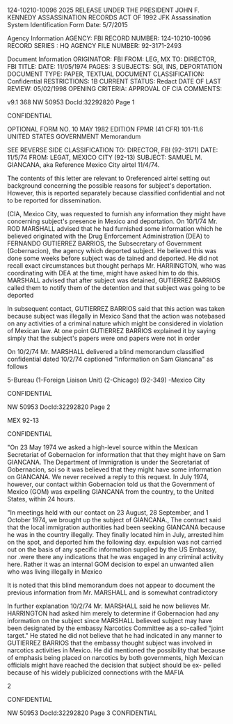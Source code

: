 124-10210-10096 2025 RELEASE UNDER THE PRESIDENT JOHN F. KENNEDY ASSASSINATION RECORDS ACT OF 1992
JFK Assassination System
Identification Form
Date: 5/7/2015

Agency Information
AGENCY: FBI
RECORD NUMBER: 124-10210-10096
RECORD SERIES : HQ
AGENCY FILE NUMBER: 92-3171-2493

Document Information
ORIGINATOR: FBI
FROM: LEG, MX
TO: DIRECTOR, FBI
TITLE:
DATE: 11/05/1974
PAGES: 3
SUBJECTS: SGI, INS, DEPORTATION
DOCUMENT TYPE: PAPER, TEXTUAL DOCUMENT
CLASSIFICATION: Confidential
RESTRICTIONS: 1B
CURRENT STATUS: Redact
DATE OF LAST REVIEW: 05/02/1998
OPENING CRITERIA: APPROVAL OF CIA
COMMENTS:

v9.1 368
NW 50953 DocId:32292820 Page 1

CONFIDENTIAL

OPTIONAL FORM NO. 10
MAY 1982 EDITION
FPMR (41 CFR) 101-11.6
UNITED STATES GOVERNMENT
Memorandum

SEE REVERSE
SIDE
CLASSIFICATION
TO: DIRECTOR, FBI (92-3171) DATE: 11/5/74
FROM: LEGAT, MEXICO CITY (92-13)
SUBJECT: SAMUEL M. GIANCANA, aka
Reference Mexico City airtel 11/4/74.

The contents of this letter are relevant to
Oreferenced airtel setting out background concerning the
possible reasons for subject's deportation. However, this
is reported separately because classified confidential and
not to be reported for dissemination.

(CIA, Mexico City, was requested to furnish any
information they might have concerning subject's presence
in Mexico and deportation. On 10/1/74 Mr. ROD MARSHALL
advised that he had furnished some information which he
believed originated with the Drug Enforcement Administration
(DEA) to FERNANDO GUTIERREZ BARRIOS, the Subsecretary of
Government (Gobernacion), the agency which deported subject.
He believed this was done some weeks before subject was de
tained and deported. He did not recall exact circumstances
but thought perhaps Mr. HARRINGTON, who was coordinating
with DEA at the time, might have asked him to do this.
MARSHALL advised that after subject was detained, GUTIERREZ
BARRIOS called them to notify them of the detention and that
subject was going to be deported

In subsequent contact, GUTIERREZ BARRIOS said that
this action was taken because subject was illegally in Mexico
Sand that the action was notebased on any activities of a
criminal nature which might be considered in violation of
Mexican law. At one point GUTIERREZ BARRIOS explained it by
saying simply that the subject's papers were ond papers were not in order

On 10/2/74 Mr. MARSHALL delivered a blind memorandum
classified confidential dated 10/2/74 captioned "Information
on Sam Giancana" as follows

5-Bureau
(1-Foreign Liaison Unit)
(2-Chicago) (92-349)
-Mexico City

CONFIDENTIAL

NW 50953 DocId:32292820 Page 2

MEX 92-13

CONFIDENTIAL

"On 23 May 1974 we asked a high-level source
within the Mexican Secretariat of Gobernacion for
information that that they might have on Sam GIANCANA.
The Department of Immigration is under the
Secretariat of Gobernacion, soi so it was believed that
they might have some information on GIANCANA. We
never received a reply to this request. In July
1974, however, our contact within Gobernacion told
us that the Government of Mexico (GOM) was expelling
GIANCANA from the country, to the United States,
within 24 hours.

"In meetings held with our contact on 23 August,
28 September, and 1 October 1974, we brought up the
subject of GIANCANA., The contract said that the
local immigration authorities had been seeking
GIANCANA because he was in the country illegally.
They finally located him in July, arrested him on
the spot, and deported him the following day.
expulsion was not carried out on the basis of any
specific information supplied by the US Embassy, nor
.were there any indications that he was engaged in
any criminal activity here. Rather it was an
internal GOM decision to expel an unwanted alien
who was living illegally in Mexico

It is noted that this blind memorandum does not
appear to document the previous information from Mr. MARSHALL
and is somewhat contradictory

In further explanation 10/2/74 Mr. MARSHALL said he
now believes Mr. HARRINGTON had asked him merely to determine
if Gobernacion had any information on the subject since
MARSHALL believed subject may have been designated by the
embassy Narcotics Committee as a so-called "joint target."
He stated he did not believe that he had indicated in any
manner to GUTIERREZ BARRIOS that the embassy thought subject
was involved in narcotics activities in Mexico. He did
mentioned the possibility that because of emphasis being
placed on narcotics by both governments, high Mexican officials
might have reached the decision that subject should be ex-
pelled because of his widely publicized connections with the
MAFIA

2

CONFIDENTIAL

NW 50953 DocId:32292820 Page 3
CONFIDENTIAL
